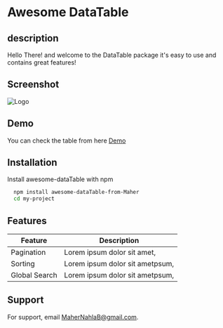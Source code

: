 
# Awesome DataTable

## description
Hello There! and welcome to the DataTable package it's easy to use and contains great features!








## Screenshot
![Logo](https://jumanji.ps/ps/MaherDataTable.png)
## Demo

You can check the table from here [Demo](https://jumanji.ps/ps/MaherDataTable.png)


## Installation

Install awesome-dataTable with npm

```bash
  npm install awesome-dataTable-from-Maher
  cd my-project
```
    
## Features

| Feature  |  Description |
|---|---|
| Pagination  | Lorem ipsum dolor sit amet, |
| Sorting  |Lorem ipsum dolor sit ametpsum, |
| Global Search  | Lorem ipsum dolor sit ametpsum,|
## Support

For support, email MaherNahlaB@gmail.com.

